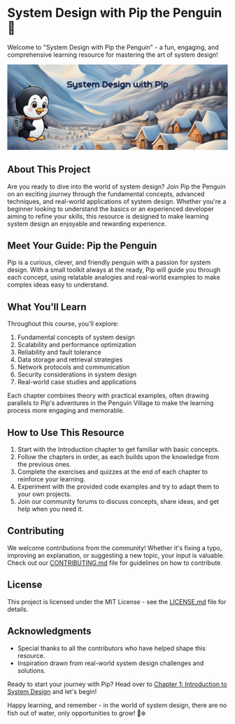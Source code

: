 # System Design with Pip the Penguin 🐧

Welcome to "System Design with Pip the Penguin" - a fun, engaging, and comprehensive learning resource for mastering the art of system design!

![Pip the Penguin banner](/images/home-banner.png)

## About This Project

Are you ready to dive into the world of system design? Join Pip the Penguin on an exciting journey through the fundamental concepts, advanced techniques, and real-world applications of system design. Whether you're a beginner looking to understand the basics or an experienced developer aiming to refine your skills, this resource is designed to make learning system design an enjoyable and rewarding experience.

## Meet Your Guide: Pip the Penguin

Pip is a curious, clever, and friendly penguin with a passion for system design. With a small toolkit always at the ready, Pip will guide you through each concept, using relatable analogies and real-world examples to make complex ideas easy to understand.

## What You'll Learn

Throughout this course, you'll explore:

1. Fundamental concepts of system design
2. Scalability and performance optimization
3. Reliability and fault tolerance
4. Data storage and retrieval strategies
5. Network protocols and communication
6. Security considerations in system design
7. Real-world case studies and applications

Each chapter combines theory with practical examples, often drawing parallels to Pip's adventures in the Penguin Village to make the learning process more engaging and memorable.

## How to Use This Resource

1. Start with the Introduction chapter to get familiar with basic concepts.
2. Follow the chapters in order, as each builds upon the knowledge from the previous ones.
3. Complete the exercises and quizzes at the end of each chapter to reinforce your learning.
4. Experiment with the provided code examples and try to adapt them to your own projects.
5. Join our community forums to discuss concepts, share ideas, and get help when you need it.

## Contributing

We welcome contributions from the community! Whether it's fixing a typo, improving an explanation, or suggesting a new topic, your input is valuable. Check out our [CONTRIBUTING.md](CONTRIBUTING.md) file for guidelines on how to contribute.

## License

This project is licensed under the MIT License - see the [LICENSE.md](LICENSE.md) file for details.

## Acknowledgments

- Special thanks to all the contributors who have helped shape this resource.
- Inspiration drawn from real-world system design challenges and solutions.

Ready to start your journey with Pip? Head over to [Chapter 1: Introduction to System Design](chapters/01_introduction.md) and let's begin!

Happy learning, and remember - in the world of system design, there are no fish out of water, only opportunities to grow! 🐧❄️
